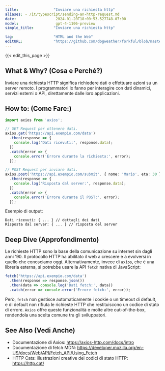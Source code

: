 ```yaml
---
title:                "Inviare una richiesta http"
aliases: - /it/typescript/sending-an-http-request.md
date:                  2024-01-20T18:00:53.527748-07:00
model:                 gpt-4-1106-preview
simple_title:         "Inviare una richiesta http"

tag:                  "HTML and the Web"
editURL:              "https://github.com/dogweather/forkful/blob/master/content/it/typescript/sending-an-http-request.md"
---
```


{{< edit_this_page >}}

## What & Why? (Cosa e Perché?)
Inviare una richiesta HTTP significa richiedere dati o effettuare azioni su un server remoto. I programmatori lo fanno per interagire con dati dinamici, servizi esterni o API, direttamente dalle loro applicazioni.

## How to: (Come Fare:)
```typescript
import axios from 'axios';

// GET Request per ottenere dati.
axios.get('https://api.exempio.com/data')
  .then(response => {
    console.log('Dati ricevuti:', response.data);
  })
  .catch(error => {
    console.error('Errore durante la richiesta:', error);
  });

// POST Request per inviare dati.
axios.post('https://api.exempio.com/submit', { nome: 'Mario', eta: 30 })
  .then(response => {
    console.log('Risposta dal server:', response.data);
  })
  .catch(error => {
    console.error('Errore durante il POST:', error);
  });
```

Esempio di output:
```
Dati ricevuti: { ... } // dettagli dei dati
Risposta dal server: { ... } // risposta del server
```

## Deep Dive (Approfondimento)
Le richieste HTTP sono la base della comunicazione su internet sin dagli anni '90. Il protocollo HTTP ha abilitato il web a crescere e a evolversi in quello che conosciamo oggi. Alternativamente, invece di `axios`, che è una libreria esterna, si potrebbe usare la API `fetch` nativa di JavaScript:

```typescript
fetch('https://api.exempio.com/data')
  .then(response => response.json())
  .then(data => console.log('Dati fetch:', data))
  .catch(error => console.error('Errore fetch:', error));
```

Però, `fetch` non gestisce automaticamente i cookie o un timeout di default, e di default non rifiuta le richieste HTTP che restituiscono un codice di stato di errore. `Axios` offre queste funzionalità e molte altre out-of-the-box, rendendola una scelta comune tra gli sviluppatori.

## See Also (Vedi Anche)
- Documentazione di Axios: https://axios-http.com/docs/intro
- Documentazione di fetch MDN: https://developer.mozilla.org/en-US/docs/Web/API/Fetch_API/Using_Fetch
- HTTP Cats: illustrazioni creative dei codici di stato HTTP: https://http.cat/
